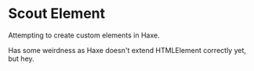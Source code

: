 Scout Element
=============

Attempting to create custom elements in Haxe.

Has some weirdness as Haxe doesn't extend HTMLElement correctly
yet, but hey.
